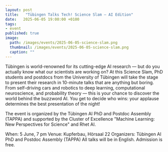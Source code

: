 ```yaml
---
layout: post
title:   "Tübingen Talks Tech! Science Slam – AI Edition"
date:   2025-06-05 19:00:00 +0100
tags:
- event
published: true
image:
  path: /images/events/2025-06-05-science-slam.png
  thumbnail: /images/events/2025-06-05-science-slam.png
  caption: ""
---
```


Tübingen is world-renowned for its cutting-edge AI research — but do you actually know what our scientists are working on?
At this Science Slam, PhD students and postdocs from the University of Tübingen will take the stage to present their research in 10-minute talks that are anything but boring. From self-driving cars and robotics to deep learning, computational neuroscience, and probability theory — this is your chance to discover the world behind the buzzword AI. You get to decide who wins: your applause determines the best presentation of the night!

The event is organized by the Tübingen AI PhD and Postdoc Assembly (TAPPA) and supported by the Cluster of Excellence "Machine Learning: New Perspectives for Science" and Rhet AI.

When:  5 June, 7 pm
Venue: Kupferbau, Hörsaal 22
Organizers: Tübingen AI PhD and Postdoc Assembly (TAPPA)
All talks will be in English. Admission is free.
